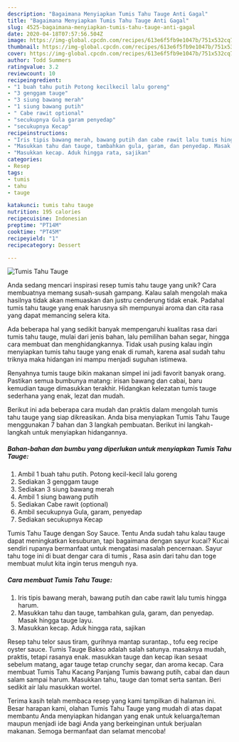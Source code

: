 ```yaml
---
description: "Bagaimana Menyiapkan Tumis Tahu Tauge Anti Gagal"
title: "Bagaimana Menyiapkan Tumis Tahu Tauge Anti Gagal"
slug: 4525-bagaimana-menyiapkan-tumis-tahu-tauge-anti-gagal
date: 2020-04-18T07:57:56.504Z
image: https://img-global.cpcdn.com/recipes/613e6f5fb9e1047b/751x532cq70/tumis-tahu-tauge-foto-resep-utama.jpg
thumbnail: https://img-global.cpcdn.com/recipes/613e6f5fb9e1047b/751x532cq70/tumis-tahu-tauge-foto-resep-utama.jpg
cover: https://img-global.cpcdn.com/recipes/613e6f5fb9e1047b/751x532cq70/tumis-tahu-tauge-foto-resep-utama.jpg
author: Todd Summers
ratingvalue: 3.2
reviewcount: 10
recipeingredient:
- "1 buah tahu putih Potong kecilkecil lalu goreng"
- "3 genggam tauge"
- "3 siung bawang merah"
- "1 siung bawang putih"
- " Cabe rawit optional"
- "secukupnya Gula garam penyedap"
- "secukupnya Kecap"
recipeinstructions:
- "Iris tipis bawang merah, bawang putih dan cabe rawit lalu tumis hingga harum."
- "Masukkan tahu dan tauge, tambahkan gula, garam, dan penyedap. Masak hingga tauge layu."
- "Masukkan kecap. Aduk hingga rata, sajikan"
categories:
- Resep
tags:
- tumis
- tahu
- tauge

katakunci: tumis tahu tauge 
nutrition: 195 calories
recipecuisine: Indonesian
preptime: "PT14M"
cooktime: "PT45M"
recipeyield: "1"
recipecategory: Dessert

---
```



![Tumis Tahu Tauge](https://img-global.cpcdn.com/recipes/613e6f5fb9e1047b/751x532cq70/tumis-tahu-tauge-foto-resep-utama.jpg)

Anda sedang mencari inspirasi resep tumis tahu tauge yang unik? Cara membuatnya memang susah-susah gampang. Kalau salah mengolah maka hasilnya tidak akan memuaskan dan justru cenderung tidak enak. Padahal tumis tahu tauge yang enak harusnya sih mempunyai aroma dan cita rasa yang dapat memancing selera kita.

Ada beberapa hal yang sedikit banyak mempengaruhi kualitas rasa dari tumis tahu tauge, mulai dari jenis bahan, lalu pemilihan bahan segar, hingga cara membuat dan menghidangkannya. Tidak usah pusing kalau ingin menyiapkan tumis tahu tauge yang enak di rumah, karena asal sudah tahu triknya maka hidangan ini mampu menjadi suguhan istimewa.

Renyahnya tumis tauge bikin makanan simpel ini jadi favorit banyak orang. Pastikan semua bumbunya matang: irisan bawang dan cabai, baru kemudian tauge dimasukkan terakhir. Hidangkan kelezatan tumis tauge sederhana yang enak, lezat dan mudah.


Berikut ini ada beberapa cara mudah dan praktis dalam mengolah tumis tahu tauge yang siap dikreasikan. Anda bisa menyiapkan Tumis Tahu Tauge menggunakan 7 bahan dan 3 langkah pembuatan. Berikut ini langkah-langkah untuk menyiapkan hidangannya.

<!--inarticleads1-->

##### Bahan-bahan dan bumbu yang diperlukan untuk menyiapkan Tumis Tahu Tauge:

1. Ambil 1 buah tahu putih. Potong kecil-kecil lalu goreng
1. Sediakan 3 genggam tauge
1. Sediakan 3 siung bawang merah
1. Ambil 1 siung bawang putih
1. Sediakan  Cabe rawit (optional)
1. Ambil secukupnya Gula, garam, penyedap
1. Sediakan secukupnya Kecap


Tumis Tahu Tauge dengan Soy Sauce. Tentu Anda sudah tahu kalau tauge dapat meningkatkan kesuburan, tapi bagaimana dengan sayur kucai? Kucai sendiri rupanya bermanfaat untuk mengatasi masalah pencernaan. Sayur tahu toge ini di buat dengar cara di tumis , Rasa asin dari tahu dan toge membuat mulut kita ingin terus menguh nya. 

<!--inarticleads2-->

##### Cara membuat Tumis Tahu Tauge:

1. Iris tipis bawang merah, bawang putih dan cabe rawit lalu tumis hingga harum.
1. Masukkan tahu dan tauge, tambahkan gula, garam, dan penyedap. Masak hingga tauge layu.
1. Masukkan kecap. Aduk hingga rata, sajikan


Resep tahu telor saus tiram, gurihnya mantap surantap., tofu eeg recipe oyster sauce. Tumis Tauge Bakso adalah salah satunya. masaknya mudah, praktis, tetapi rasanya enak. masukkan tauge dan kecap ikan sesaat sebelum matang, agar tauge tetap crunchy segar, dan aroma kecap. Cara membuat Tumis Tahu Kacang Panjang Tumis bawang putih, cabai dan daun salam sampai harum. Masukkan tahu, tauge dan tomat serta santan. Beri sedikit air lalu masukkan wortel. 

Terima kasih telah membaca resep yang kami tampilkan di halaman ini. Besar harapan kami, olahan Tumis Tahu Tauge yang mudah di atas dapat membantu Anda menyiapkan hidangan yang enak untuk keluarga/teman maupun menjadi ide bagi Anda yang berkeinginan untuk berjualan makanan. Semoga bermanfaat dan selamat mencoba!
